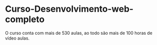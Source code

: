 # Curso-Desenvolvimento-web-completo
O curso conta com mais de 530 aulas, ao todo são mais de 100 horas de vídeo aulas.
